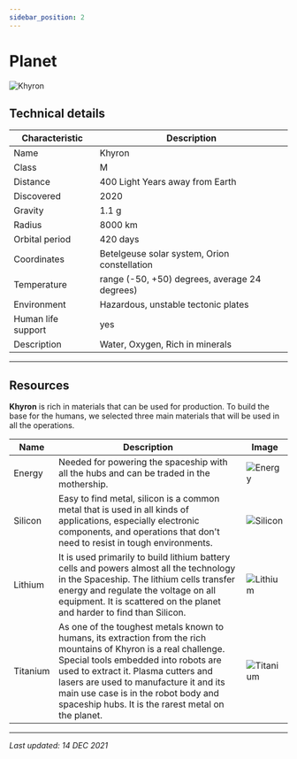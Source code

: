 ```yaml
---
sidebar_position: 2
---
```


# Planet

![Khyron](/img/wiki/khyron_info.png)

## Technical details

| Characteristic     | Description                                   |
|--------------------|-----------------------------------------------|
| Name               | Khyron                                        |
| Class              | M                                             |
| Distance           | 400 Light Years away from Earth               |
| Discovered         | 2020                                          |
| Gravity            | 1.1 g                                         |
| Radius             | 8000 km                                       |
| Orbital period     | 420 days                                      |
| Coordinates        | Betelgeuse solar system, Orion constellation  |
| Temperature        | range (-50, +50) degrees, average 24 degrees) |
| Environment        | Hazardous, unstable tectonic plates           |
| Human life support | yes                                           |
| Description        |  Water, Oxygen, Rich in minerals              |

---

## Resources

**Khyron** is rich in materials that can be used for production. To build the base for the humans, we selected three main materials that will be used in all the operations. 

| Name     | Description                                                                                                                                                                                                                                                                                                                               | Image                                    |
|----------|-------------------------------------------------------------------------------------------------------------------------------------------------------------------------------------------------------------------------------------------------------------------------------------------------------------------------------------------|------------------------------------------|
| Energy   | Needed for powering the spaceship with all the hubs and can be traded in the mothership.                                                                                                                                                                                                                                                  | ![Energy](/img/resources/energy.png)     |
| Silicon  | Easy to find metal, silicon is a common metal that is used in all kinds of applications, especially electronic components, and operations that don't need to resist in tough environments.                                                                                                                                                | ![Silicon](/img/resources/silicon.png)   |
| Lithium  | It is used primarily to build lithium battery cells and powers almost all the technology in the Spaceship. The lithium cells transfer energy and regulate the voltage on all equipment. It is scattered on the planet and harder to find than Silicon.                                                                                    | ![Lithium](/img/resources/lithium.png)   |
| Titanium | As one of the toughest metals known to humans, its extraction from the rich mountains of Khyron is a real challenge. Special tools embedded into robots are used to extract it. Plasma cutters and lasers are used to manufacture it and its main use case is in the robot body and spaceship hubs. It is the rarest metal on the planet. | ![Titanium](/img/resources/titanium.png) |

---

*Last updated: 14 DEC 2021*
